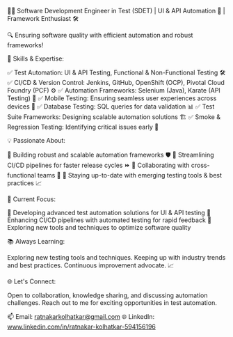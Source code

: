👨‍💻 Software Development Engineer in Test (SDET) | UI & API Automation 🚀 | Framework Enthusiast 🛠️

🔍 Ensuring software quality with efficient automation and robust frameworks!

🌟 Skills & Expertise:

✅ Test Automation: UI & API Testing, Functional & Non-Functional Testing 🛠️ 
✅ CI/CD & Version Control: Jenkins, GitHub, OpenShift (OCP), Pivotal Cloud Foundry (PCF) ⚙️ 
✅ Automation Frameworks: Selenium (Java), Karate (API Testing) 🧰 
✅ Mobile Testing: Ensuring seamless user experiences across devices 📱 
✅ Database Testing: SQL queries for data validation 📊 
✅ Test Suite Frameworks: Designing scalable automation solutions 🏗️ 
✅ Smoke & Regression Testing: Identifying critical issues early 🚦 

💡 Passionate About:

🔹 Building robust and scalable automation frameworks 🛡️
🔹 Streamlining CI/CD pipelines for faster release cycles ⏩
🔹 Collaborating with cross-functional teams 🤝
🔹 Staying up-to-date with emerging testing tools & best practices 📈

🚀 Current Focus:

🔸 Developing advanced test automation solutions for UI & API testing
🔸 Enhancing CI/CD pipelines with automated testing for rapid feedback
🔸 Exploring new tools and techniques to optimize software quality

📚 Always Learning:

Exploring new testing tools and techniques.
Keeping up with industry trends and best practices.
Continuous improvement advocate. 📈

🌐 Let's Connect:

Open to collaboration, knowledge sharing, and discussing automation challenges.
Reach out to me for exciting opportunities in test automation.

📫 Email: ratnakarkolhatkar@gmail.com
🌐 LinkedIn: www.linkedin.com/in/ratnakar-kolhatkar-594156196
